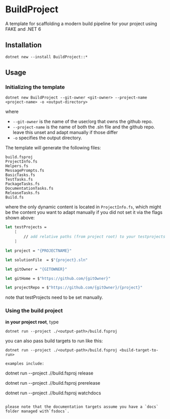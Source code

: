 # BuildProject

A template for scaffolding a modern build pipeline for your project using FAKE and .NET 6

## Installation

```
dotnet new --install BuildProject::*
```

## Usage

### Initializing the template

```
dotnet new BuildProject --git-owner <git-owner> --project-name <project-name> -o <output-directory>
```

where 

- `--git-owner` is the name of the user/org that owns the github repo.
- `--project-name` is the name of both the .sln file and the github repo. leave this unset and adapt manually if those differ
- `-o` specifies the output directory.

The template will generate the following files:

```
build.fsproj
ProjectInfo.fs
Helpers.fs
MessagePrompts.fs
BasicTasks.fs
TestTasks.fs
PackageTasks.fs
DocumentationTasks.fs
ReleaseTasks.fs
Build.fs
```

where the only dynamic content is located in `ProjectInfo.fs`, which might be the content you want to adapt manually if you did not set it via the flags shown above:


```fsharp
let testProjects = 
    [
        // add relative paths (from project root) to your testprojects here
    ]

let project = "{PROJECTNAME}"

let solutionFile  = $"{project}.sln"

let gitOwner = "{GITOWNER}"

let gitHome = $"https://github.com/{gitOwner}"

let projectRepo = $"https://github.com/{gitOwner}/{project}"
```

note that testProjects need to be set manually.

### Using the build project

**in your project root**, type 

```
dotnet run --project ./<output-path>/build.fsproj
```

you can also pass build targets to run like this:

```
dotnet run --project ./<output-path>/build.fsproj <build-target-to-run>

examples include:

```
dotnet run --project ./<output-path>/build.fsproj release

dotnet run --project ./<output-path>/build.fsproj prerelease

dotnet run --project ./<output-path>/build.fsproj watchdocs
```

please note that the documentation targets assume you have a `docs` folder managed with`fsdocs`.
